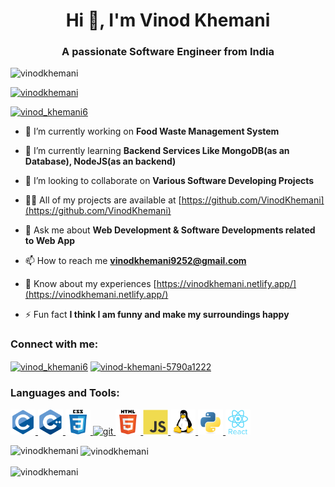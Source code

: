 <h1 align="center">Hi 👋, I'm Vinod Khemani</h1>
<h3 align="center">A passionate Software Engineer from India</h3>

<p align="left"> <img src="https://komarev.com/ghpvc/?username=vinodkhemani&label=Profile%20views&color=0e75b6&style=flat" alt="vinodkhemani" /> </p>

<p align="left"> <a href="https://github.com/ryo-ma/github-profile-trophy"><img src="https://github-profile-trophy.vercel.app/?username=vinodkhemani" alt="vinodkhemani" /></a> </p>

<p align="left"> <a href="https://twitter.com/vinod_khemani6" target="blank"><img src="https://img.shields.io/twitter/follow/vinod_khemani6?logo=twitter&style=for-the-badge" alt="vinod_khemani6" /></a> </p>

- 🔭 I’m currently working on **Food Waste Management System**

- 🌱 I’m currently learning **Backend Services Like MongoDB(as an Database), NodeJS(as an backend)**

- 👯 I’m looking to collaborate on **Various Software Developing Projects**

- 👨‍💻 All of my projects are available at [https://github.com/VinodKhemani](https://github.com/VinodKhemani)

- 💬 Ask me about **Web Development & Software Developments related to Web App**

- 📫 How to reach me **vinodkhemani9252@gmail.com**

- 📄 Know about my experiences [https://vinodkhemani.netlify.app/](https://vinodkhemani.netlify.app/)

- ⚡ Fun fact **I think I am funny and make my surroundings happy**

<h3 align="left">Connect with me:</h3>
<p align="left">
<a href="https://twitter.com/vinod_khemani6" target="blank"><img align="center" src="https://raw.githubusercontent.com/rahuldkjain/github-profile-readme-generator/master/src/images/icons/Social/twitter.svg" alt="vinod_khemani6" height="30" width="40" /></a>
<a href="https://linkedin.com/in/vinod-khemani-5790a1222" target="blank"><img align="center" src="" alt="vinod-khemani-5790a1222" height="30" width="40" /></a>
</p>

<h3 align="left">Languages and Tools:</h3>
<p align="left"> <a href="https://www.cprogramming.com/" target="_blank" rel="noreferrer"> <img src="https://raw.githubusercontent.com/devicons/devicon/master/icons/c/c-original.svg" alt="c" width="40" height="40"/> </a> <a href="https://www.w3schools.com/cpp/" target="_blank" rel="noreferrer"> <img src="https://raw.githubusercontent.com/devicons/devicon/master/icons/cplusplus/cplusplus-original.svg" alt="cplusplus" width="40" height="40"/> </a> <a href="https://www.w3schools.com/css/" target="_blank" rel="noreferrer"> <img src="https://raw.githubusercontent.com/devicons/devicon/master/icons/css3/css3-original-wordmark.svg" alt="css3" width="40" height="40"/> </a> <a href="https://git-scm.com/" target="_blank" rel="noreferrer"> <img src="https://www.vectorlogo.zone/logos/git-scm/git-scm-icon.svg" alt="git" width="40" height="40"/> </a> <a href="https://www.w3.org/html/" target="_blank" rel="noreferrer"> <img src="https://raw.githubusercontent.com/devicons/devicon/master/icons/html5/html5-original-wordmark.svg" alt="html5" width="40" height="40"/> </a> <a href="https://developer.mozilla.org/en-US/docs/Web/JavaScript" target="_blank" rel="noreferrer"> <img src="https://raw.githubusercontent.com/devicons/devicon/master/icons/javascript/javascript-original.svg" alt="javascript" width="40" height="40"/> </a> <a href="https://www.linux.org/" target="_blank" rel="noreferrer"> <img src="https://raw.githubusercontent.com/devicons/devicon/master/icons/linux/linux-original.svg" alt="linux" width="40" height="40"/> </a> <a href="https://www.python.org" target="_blank" rel="noreferrer"> <img src="https://raw.githubusercontent.com/devicons/devicon/master/icons/python/python-original.svg" alt="python" width="40" height="40"/> </a> <a href="https://reactjs.org/" target="_blank" rel="noreferrer"> <img src="https://raw.githubusercontent.com/devicons/devicon/master/icons/react/react-original-wordmark.svg" alt="react" width="40" height="40"/> </a> </p>

<p><img align="left" src="https://github-readme-stats.vercel.app/api/top-langs?username=vinodkhemani&show_icons=true&locale=en&layout=compact" alt="vinodkhemani" /></p>

<p>&nbsp;<img align="center" src="https://github-readme-stats.vercel.app/api?username=vinodkhemani&show_icons=true&locale=en" alt="vinodkhemani" /></p>

<p><img align="center" src="https://github-readme-streak-stats.herokuapp.com/?user=vinodkhemani&" alt="vinodkhemani" /></p>
